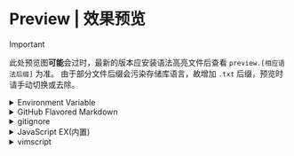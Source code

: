 # Preview | 效果预览
> [!IMPORTANT]
> 此处预览图**可能**会过时，最新的版本应安装语法高亮文件后查看 `preview.[相应语法后缀]` 为准。
> 由于部分文件后缀会污染存储库语言，故增加 `.txt` 后缀，预览时请手动切换或去除。

<details>
<summary>Environment Variable</summary>
![light亮色模式](dotenv/light.webp)

![dark暗色模式](dotenv/dark.webp)
</details>

<details>
<summary>GitHub Flavored Markdown</summary>
![light亮色模式](github_markdown/light.webp)

![dark暗色模式](github_markdown/dark.webp)
</details>

<details>
<summary>gitignore</summary>
![light亮色模式](gitignore/light.webp)

![dark暗色模式](gitignore/dark.webp)
</details>

<details>
<summary>JavaScript EX(内置)</summary>
![light亮色模式](builtin/javascript/light.webp)

![dark暗色模式](builtin/javascript//dark.webp)
</details>

<details>
<summary>vimscript</summary>
![light亮色模式](vimscript/light.webp)

![dark暗色模式](vimscript/dark.webp)
</details>